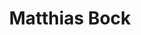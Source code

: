 ---
title: Matthias Bock
bio: |
  Einer der Autoren dieses Blogs.
avatar: /author_matthias.jpeg
featured: true
social:
  - title: twitter
    url: https://twitter.com/florianschwanz
  - title: github
    url: https://github.com/matthiasbock
  - title: linkedin
    url: https://www.linkedin.com/in/matthias-bock-0a113955
---